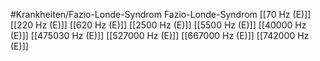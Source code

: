 #Krankheiten/Fazio-Londe-Syndrom
Fazio-Londe-Syndrom
[[70 Hz (E)]]
[[220 Hz (E)]]
[[620 Hz (E)]]
[[2500 Hz (E)]]
[[5500 Hz (E)]]
[[40000 Hz (E)]]
[[475030 Hz (E)]]
[[527000 Hz (E)]]
[[667000 Hz (E)]]
[[742000 Hz (E)]]